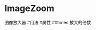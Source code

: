# ImageZoom
图像放大器
#用法
	<script>
		$("#pic").ImageZoom({
			times: 2
		});
	</script>
#属性
##times:放大的倍数
